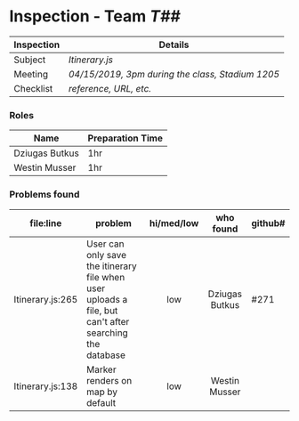 # Inspection - Team *T##* 
 
| Inspection | Details |
| ----- | ----- |
| Subject | *Itinerary.js* |
| Meeting | *04/15/2019, 3pm during the class, Stadium 1205* |
| Checklist | *reference, URL, etc.* |

### Roles

| Name | Preparation Time |
| ---- | ---- |
| Dziugas Butkus | 1hr |
| Westin Musser | 1hr |

### Problems found

| file:line | problem | hi/med/low | who found | github#  |
| --- | --- | :---: | :---: | --- |
| Itinerary.js:265 | User can only save the itinerary file when user uploads a file, but can't after searching the database | low | Dziugas Butkus | #271 |
| Itinerary.js:138 | Marker renders on map by default | low | Westin Musser|  |
 
